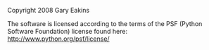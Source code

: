 Copyright 2008 Gary Eakins

The software is licensed according to the terms of the PSF (Python Software Foundation) license found here: http://www.python.org/psf/license/
